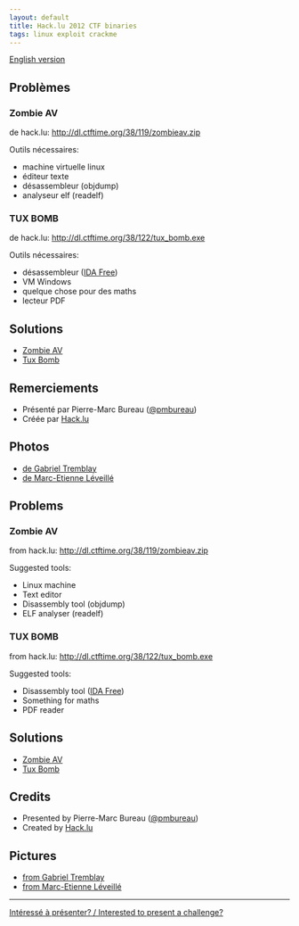 ```yaml
---
layout: default
title: Hack.lu 2012 CTF binaries
tags: linux exploit crackme
---
```


[English version](#english)

## Problèmes

### Zombie AV
de hack.lu: http://dl.ctftime.org/38/119/zombieav.zip

Outils nécessaires:

* machine virtuelle linux
* éditeur texte
* désassembleur (objdump)
* analyseur elf (readelf)

### TUX BOMB
de hack.lu: http://dl.ctftime.org/38/122/tux_bomb.exe

Outils nécessaires:

* désassembleur ([IDA Free](http://out7.hex-rays.com/files/idafree50.exe))
* VM Windows
* quelque chose pour des maths
* lecteur PDF

## Solutions

* [Zombie AV](http://sysexit.wordpress.com/2012/10/25/hacklu-ctf-2012-zombie-av-150-write-up/)
* [Tux Bomb](http://delogrand.blogspot.ca/2012/10/hacklu-ctf-tux-bomb-writeup.html)

## Remerciements

* Présenté par Pierre-Marc Bureau ([@pmbureau](https://twitter.com/pmbureau))
* Créée par [Hack.lu](http://hack.lu/)

## Photos

* [de Gabriel Tremblay](http://imgur.com/a/CaGQ9/all)
* [de Marc-Etienne Léveillé](http://www.flickr.com/photos/marcetienne/sets/72157632947684515/)

<a id="english"></a>

## Problems
### Zombie AV
from hack.lu: http://dl.ctftime.org/38/119/zombieav.zip

Suggested tools:

* Linux machine
* Text editor
* Disassembly tool (objdump)
* ELF analyser (readelf)

### TUX BOMB
from hack.lu: http://dl.ctftime.org/38/122/tux_bomb.exe

Suggested tools:

* Disassembly tool ([IDA Free](http://out7.hex-rays.com/files/idafree50.exe))
* Something for maths
* PDF reader

## Solutions

* [Zombie AV](http://sysexit.wordpress.com/2012/10/25/hacklu-ctf-2012-zombie-av-150-write-up/)
* [Tux Bomb](http://delogrand.blogspot.ca/2012/10/hacklu-ctf-tux-bomb-writeup.html)

## Credits

* Presented by Pierre-Marc Bureau ([@pmbureau](https://twitter.com/pmbureau))
* Created by [Hack.lu](http://hack.lu/)

## Pictures

* [from Gabriel Tremblay](http://imgur.com/a/CaGQ9/all)
* [from Marc-Etienne Léveillé](http://www.flickr.com/photos/marcetienne/sets/72157632947684515/)

<hr/>

[Intéressé à présenter? / Interested to present a challenge?](https://github.com/montrehack/montrehack.github.com/wiki/Present-at-Montrehack)
